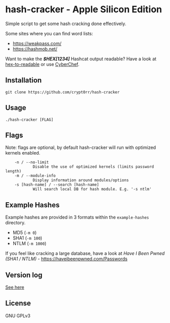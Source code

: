 # hash-cracker - Apple Silicon Edition

Simple script to get some hash cracking done effectively.

Some sites where you can find word lists:

- <https://weakpass.com/>
- <https://hashmob.net/>

Want to make the ***$HEX[1234]*** Hashcat output readable? Have a look at [hex-to-readable](https://github.com/crypt0rr/hex-to-readable) or use [CyberChef](https://cyberchef.offsec.nl/).

## Installation

```plain
git clone https://github.com/crypt0rr/hash-cracker
```

## Usage

```plain
./hash-cracker [FLAG]
```

## Flags

Note: flags are optional, by default hash-cracker will run with optimized kernels enabled.

```plain
    -n / --no-limit
            Disable the use of optimized kernels (limits password length)
    -m / --module-info
            Display information around modules/options
    -s [hash-name] / --search [hash-name]
            Will search local DB for hash module. E.g. '-s ntlm'
```

## Example Hashes

Example hashes are provided in 3 formats within the `example-hashes` directory.

- MD5 (`-m 0`)
- SHA1 (`-m 100`)
- NTLM (`-m 1000`)

If you feel like cracking a large database, have a look at *Have I Been Pwned (SHA1 / NTLM)* - <https://haveibeenpwned.com/Passwords>

## Version log

[See here](VERSION.md)

## License

GNU GPLv3
